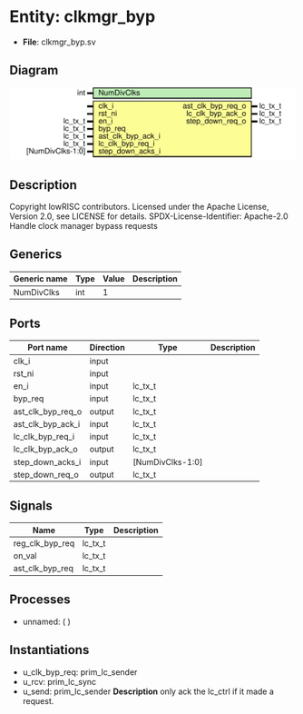 # Entity: clkmgr_byp

- **File**: clkmgr_byp.sv
## Diagram

![Diagram](clkmgr_byp.svg "Diagram")
## Description

Copyright lowRISC contributors.
 Licensed under the Apache License, Version 2.0, see LICENSE for details.
 SPDX-License-Identifier: Apache-2.0
 Handle clock manager bypass requests
 
## Generics

| Generic name | Type | Value | Description |
| ------------ | ---- | ----- | ----------- |
| NumDivClks   | int  | 1     |             |
## Ports

| Port name         | Direction | Type             | Description |
| ----------------- | --------- | ---------------- | ----------- |
| clk_i             | input     |                  |             |
| rst_ni            | input     |                  |             |
| en_i              | input     | lc_tx_t          |             |
| byp_req           | input     | lc_tx_t          |             |
| ast_clk_byp_req_o | output    | lc_tx_t          |             |
| ast_clk_byp_ack_i | input     | lc_tx_t          |             |
| lc_clk_byp_req_i  | input     | lc_tx_t          |             |
| lc_clk_byp_ack_o  | output    | lc_tx_t          |             |
| step_down_acks_i  | input     | [NumDivClks-1:0] |             |
| step_down_req_o   | output    | lc_tx_t          |             |
## Signals

| Name            | Type    | Description |
| --------------- | ------- | ----------- |
| reg_clk_byp_req | lc_tx_t |             |
| on_val          | lc_tx_t |             |
| ast_clk_byp_req | lc_tx_t |             |
## Processes
- unnamed: (  )
## Instantiations

- u_clk_byp_req: prim_lc_sender
- u_rcv: prim_lc_sync
- u_send: prim_lc_sender
**Description**
only ack the lc_ctrl if it made a request.

